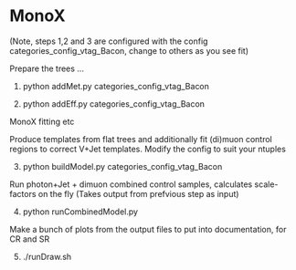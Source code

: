 MonoX
=====
(Note, steps 1,2 and 3 are configured with the config categories_config_vtag_Bacon, 
change to others as you see fit)

Prepare the trees ...

  1) python addMet.py categories_config_vtag_Bacon

  2) python addEff.py categories_config_vtag_Bacon

MonoX fitting etc

Produce templates from flat trees and additionally fit 
(di)muon control regions to correct V+Jet templates. Modify the config to suit your ntuples

  3) python buildModel.py categories_config_vtag_Bacon

Run photon+Jet + dimuon combined control samples, calculates scale-factors on the fly
(Takes output from prefvious step as input)

  4) python runCombinedModel.py 

Make a bunch of plots from the output files to put into documentation, for CR and SR
  
  5) ./runDraw.sh
